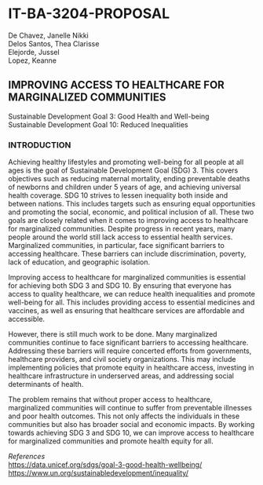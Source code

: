 # IT-BA-3204-PROPOSAL

De Chavez, Janelle Nikki<br>
Delos Santos, Thea Clarisse<br>
Elejorde, Jussel<br>
Lopez, Keanne<br>

## IMPROVING ACCESS TO HEALTHCARE FOR MARGINALIZED COMMUNITIES

Sustainable Development Goal 3: Good Health and Well-being <br>
Sustainable Development Goal 10: Reduced Inequalities

### INTRODUCTION
Achieving healthy lifestyles and promoting well-being for all people at all ages is the goal of Sustainable Development Goal (SDG) 3. This covers objectives such as reducing maternal mortality, ending preventable deaths of newborns and children under 5 years of age, and achieving universal health coverage.  SDG 10 strives to lessen inequality both inside and between nations. This includes targets such as ensuring equal opportunities and promoting the social, economic, and political inclusion of all. These two goals are closely related when it comes to improving access to healthcare for marginalized communities. Despite progress in recent years, many people around the world still lack access to essential health services. Marginalized communities, in particular, face significant barriers to accessing healthcare. These barriers can include discrimination, poverty, lack of education, and geographic isolation.

Improving access to healthcare for marginalized communities is essential for achieving both SDG 3 and SDG 10. By ensuring that everyone has access to quality healthcare, we can reduce health inequalities and promote well-being for all. This includes providing access to essential medicines and vaccines, as well as ensuring that healthcare services are affordable and accessible.

However, there is still much work to be done. Many marginalized communities continue to face significant barriers to accessing healthcare. Addressing these barriers will require concerted efforts from governments, healthcare providers, and civil society organizations. This may include implementing policies that promote equity in healthcare access, investing in healthcare infrastructure in underserved areas, and addressing social determinants of health.

The problem remains that without proper access to healthcare, marginalized communities will continue to suffer from preventable illnesses and poor health outcomes. This not only affects the individuals in these communities but also has broader social and economic impacts. By working towards achieving SDG 3 and SDG 10, we can improve access to healthcare for marginalized communities and promote health equity for all.



<i>References</i><br>
https://data.unicef.org/sdgs/goal-3-good-health-wellbeing/<br>
https://www.un.org/sustainabledevelopment/inequality/

